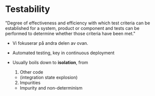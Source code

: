 Testability
===========

"Degree of effectiveness and efficiency with which test criteria can be established for a system, product or component and tests can be performed to determine whether those criteria have been met."

- Vi fokuserar på andra delen av ovan.

- Automated testing, key in continuous deployment

- Usually boils down to **isolation**, from
  1. Other code
    * (integration state explosion)
  2. Impurities
    * Impurity and non-determinism
